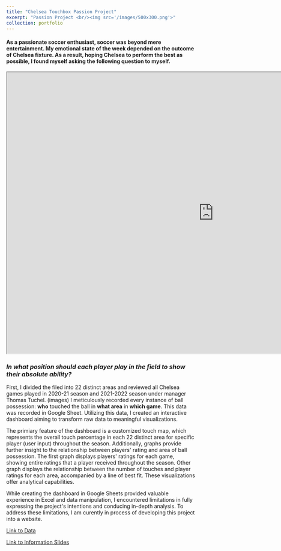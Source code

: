 ```yaml
---
title: "Chelsea Touchbox Passion Project"
excerpt: "Passion Project <br/><img src='/images/500x300.png'>"
collection: portfolio
---
```


#### As a passionate soccer enthusiast, soccer was beyond mere entertainment. My emotional state of the week depended on the outcome of Chelsea fixture. As a result, hoping Chelsea to perform the best as possible, I found myself asking the following question to myself. 

<iframe src="https://docs.google.com/spreadsheets/d/e/2PACX-1vQhqmZ6uv5bDf7TfiPXQURDsazJg_2p8rVWPhjCi_6UflF0QKVu4wgkLAxzZ82iHcBhi0M_i3GBfhct/pubhtml?gid=600968433&amp;single=true&amp;widget=true&amp;headers=false" width = 1100 height = 750></iframe>

### _In what position should each player play in the field to show their absolute ability?_


First, I divided the filed into 22 distinct areas and reviewed all Chelsea games played in 2020-21 season and 2021-2022 season under manager Thomas Tuchel. (images) I meticulously recorded every instance of ball possession: **who** touched the ball in **what area** in **which game**. This data was recorded in Google Sheet. Utilizing this data, I created an interactive dashboard aiming to transform raw data to meaningful visualizations. 

The primiary feature of the dashboard is a customized touch map, which represents the overall touch percentage in each 22 distinct area for specific player (user input) throughout the season. Additionally, graphs provide further insight to the relationship between players' rating and area of ball possession. The first graph displays players' ratings for each game, showing entire ratings that a player received throughout the season. Other graph displays the relationship between the number of touches and player ratings for each area, accompanied by a line of best fit. These visualizations offer analytical capabilities. 

While creating the dashboard in Google Sheets provided valuable experience in Excel and data manipulation, I encountered limitations in fully expressing the project's intentions and conducing in-depth analysis. To address these limitations, I am curently in process of developing this project into a website. 

[Link to Data](https://docs.google.com/spreadsheets/d/1AFQxzJixnjGqbNqRooUGeZjIhP8EUNsEAoV_6amJCNw/edit#gid=600968433)

[Link to Information Slides](https://docs.google.com/presentation/d/1Kkw5QTpVVVZaGhDYjlJIj5dSYMSfdG_ng40hcS41ar0/edit#slide=id.p)
